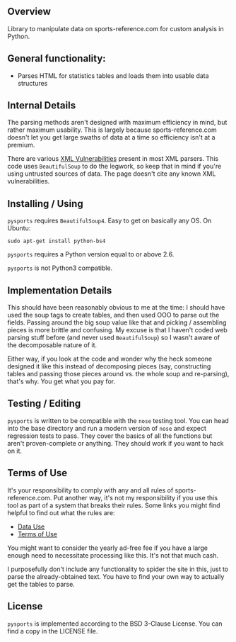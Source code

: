 ## Overview

Library to manipulate data on sports-reference.com for custom analysis in
Python.

## General functionality:

 - Parses HTML for statistics tables and loads them into usable data structures

## Internal Details

The parsing methods aren't designed with maximum efficiency in mind, but rather
maximum usability.  This is largely because sports-reference.com doesn't let
you get large swaths of data at a time so efficiency isn't at a premium.

There are various [XML
Vulnerabilities](https://docs.python.org/2/library/xml.html#xml-vulnerabilities)
present in most XML parsers.  This code uses `BeautifulSoup` to do the legwork,
so keep that in mind if you're using untrusted sources of data.  The page
doesn't cite any known XML vulnerabilities.

## Installing / Using

`pysports` requires `BeautifulSoup4`.  Easy to get on basically any OS.  On
Ubuntu:

`sudo apt-get install python-bs4`

`pysports` requires a Python version equal to or above 2.6.

`pysports` is not Python3 compatible.

## Implementation Details

This should have been reasonably obvious to me at the time: I should have used
the soup tags to create tables, and then used OOO to parse out the fields.
Passing around the big soup value like that and picking / assembling pieces is
more brittle and confusing.  My excuse is that I haven't coded web parsing
stuff before (and never used `BeautifulSoup`) so I wasn't aware of the
decomposable nature of it.

Either way, if you look at the code and wonder why the heck someone designed it
like this instead of decomposing pieces (say, constructing tables and passing
those pieces around vs. the whole soup and re-parsing), that's why.  You get
what you pay for.

## Testing / Editing

`pysports` is written to be compatible with the `nose` testing tool.  You can
head into the base directory and run a modern version of `nose` and expect
regression tests to pass.  They cover the basics of all the functions but
aren't proven-complete or anything.  They should work if you want to hack on
it.

## Terms of Use

It's your responsibility to comply with any and all rules of
sports-reference.com.  Put another way, it's not my responsibility if you use
this tool as part of a system that breaks their rules.  Some links you might
find helpful to find out what the rules are:

- [Data Use](http://www.sports-reference.com/data_use.shtml)
- [Terms of Use](http://www.sports-reference.com/termsofuse.shtml)

You might want to consider the yearly ad-free fee if you have a large enough
need to necessitate processing like this.  It's not that much cash.

I purposefully don't include any functionality to spider the site in this, just
to parse the already-obtained text.  You have to find your own way to actually
get the tables to parse.

## License

`pysports` is implemented according to the BSD 3-Clause License.  You can find
a copy in the LICENSE file.
